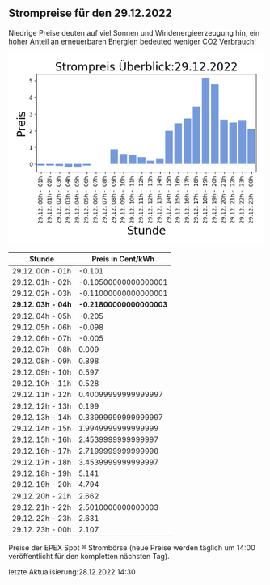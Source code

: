 
## Strompreise für den 29.12.2022

Niedrige Preise deuten auf viel Sonnen und Windenergieerzeugung hin, ein hoher Anteil an erneuerbaren Energien bedeuted weniger CO2 Verbrauch!

![Strompreis übersicht](imgs/strompreis_uebersicht.png)

| Stunde | Preis in Cent/kWh |
|---|---|
| 29.12. 00h -  01h | -0.101 | 
| 29.12. 01h -  02h | -0.10500000000000001 | 
| 29.12. 02h -  03h | -0.11000000000000001 | 
| **29.12. 03h -  04h** | **-0.21800000000000003** | 
| 29.12. 04h -  05h | -0.205 | 
| 29.12. 05h -  06h | -0.098 | 
| 29.12. 06h -  07h | -0.005 | 
| 29.12. 07h -  08h | 0.009 | 
| 29.12. 08h -  09h | 0.898 | 
| 29.12. 09h -  10h | 0.597 | 
| 29.12. 10h -  11h | 0.528 | 
| 29.12. 11h -  12h | 0.40099999999999997 | 
| 29.12. 12h -  13h | 0.199 | 
| 29.12. 13h -  14h | 0.33999999999999997 | 
| 29.12. 14h -  15h | 1.9949999999999999 | 
| 29.12. 15h -  16h | 2.4539999999999997 | 
| 29.12. 16h -  17h | 2.7199999999999998 | 
| 29.12. 17h -  18h | 3.4539999999999997 | 
| 29.12. 18h -  19h | 5.141 | 
| 29.12. 19h -  20h | 4.794 | 
| 29.12. 20h -  21h | 2.662 | 
| 29.12. 21h -  22h | 2.5010000000000003 | 
| 29.12. 22h -  23h | 2.631 | 
| 29.12. 23h -  00h | 2.107 | 

Preise der EPEX Spot ® Strombörse (neue Preise werden täglich um 14:00 veröffentlicht für den kompletten nächsten Tag).

letzte Aktualisierung:28.12.2022 14:30